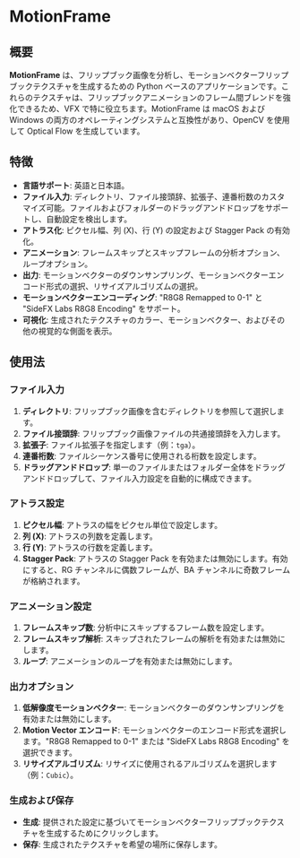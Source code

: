 # MotionFrame

## 概要

**MotionFrame** は、フリップブック画像を分析し、モーションベクターフリップブックテクスチャを生成するための Python ベースのアプリケーションです。これらのテクスチャは、フリップブックアニメーションのフレーム間ブレンドを強化できるため、VFX で特に役立ちます。MotionFrame は macOS および Windows の両方のオペレーティングシステムと互換性があり、OpenCV を使用して Optical Flow を生成しています。

## 特徴

- **言語サポート**: 英語と日本語。
- **ファイル入力**: ディレクトリ、ファイル接頭辞、拡張子、連番桁数のカスタマイズ可能。ファイルおよびフォルダーのドラッグアンドドロップをサポートし、自動設定を検出します。
- **アトラス化**: ピクセル幅、列 (X)、行 (Y) の設定および Stagger Pack の有効化。
- **アニメーション**: フレームスキップとスキップフレームの分析オプション、ループオプション。
- **出力**: モーションベクターのダウンサンプリング、モーションベクターエンコード形式の選択、リサイズアルゴリズムの選択。
- **モーションベクターエンコーディング**: "R8G8 Remapped to 0-1" と "SideFX Labs R8G8 Encoding" をサポート。
- **可視化**: 生成されたテクスチャのカラー、モーションベクター、およびその他の視覚的な側面を表示。

## 使用法

### ファイル入力

1. **ディレクトリ**: フリップブック画像を含むディレクトリを参照して選択します。
2. **ファイル接頭辞**: フリップブック画像ファイルの共通接頭辞を入力します。
3. **拡張子**: ファイル拡張子を指定します（例：`tga`）。
4. **連番桁数**: ファイルシーケンス番号に使用される桁数を設定します。
5. **ドラッグアンドドロップ**: 単一のファイルまたはフォルダー全体をドラッグアンドドロップして、ファイル入力設定を自動的に構成できます。

### アトラス設定

1. **ピクセル幅**: アトラスの幅をピクセル単位で設定します。
2. **列 (X)**: アトラスの列数を定義します。
3. **行 (Y)**: アトラスの行数を定義します。
4. **Stagger Pack**: アトラスの Stagger Pack を有効または無効にします。有効にすると、RG チャンネルに偶数フレームが、BA チャンネルに奇数フレームが格納されます。

### アニメーション設定

1. **フレームスキップ数**: 分析中にスキップするフレーム数を設定します。
2. **フレームスキップ解析**: スキップされたフレームの解析を有効または無効にします。
3. **ループ**: アニメーションのループを有効または無効にします。

### 出力オプション

1. **低解像度モーションベクター**: モーションベクターのダウンサンプリングを有効または無効にします。
2. **Motion Vector エンコード**: モーションベクターのエンコード形式を選択します。"R8G8 Remapped to 0-1" または "SideFX Labs R8G8 Encoding" を選択できます。
3. **リサイズアルゴリズム**: リサイズに使用されるアルゴリズムを選択します（例：`Cubic`）。

### 生成および保存

- **生成**: 提供された設定に基づいてモーションベクターフリップブックテクスチャを生成するためにクリックします。
- **保存**: 生成されたテクスチャを希望の場所に保存します。

